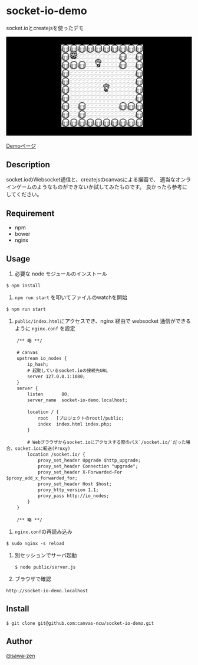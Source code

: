 # socket-io-demo

socket.ioとcreatejsを使ったデモ

![socket-io-demo](public/img/readme.gif)

[Demoページ](http://socket-io-demo.sawa-zen.com)

## Description

socket.ioのWebsocket通信と、createjsのcanvasによる描画で、
適当なオンラインゲームのようなものができないか試してみたものです。
良かったら参考にしてください。

## Requirement

- npm
- bower
- nginx

## Usage

1. 必要な node モジュールのインストール
  ```
  $ npm install
  ```

1. `npm run start` を叩いてファイルのwatchを開始
  ```
  $ npm run start
  ```

1. `public/index.html`にアクセスでき、nginx 経由で websocket 通信ができるように `nginx.conf` を設定
  ```
      /** 略 **/

      # canvas
      upstream io_nodes {
          ip_hash;
          # 起動しているsocket.ioの接続先URL
          server 127.0.0.1:1080;
      }
      server {
          listen       80;
          server_name  socket-io-demo.localhost;

          location / {
              root   [プロジェクトのroot]/public;
              index  index.html index.php;
          }

          # Webブラウザからsocket.ioにアクセスする際のパス`/socket.io/`だった場合、socket.ioに転送(Proxy)
          location /socket.io/ {
              proxy_set_header Upgrade $http_upgrade;
              proxy_set_header Connection "upgrade";
              proxy_set_header X-Forwarded-For $proxy_add_x_forwarded_for;
              proxy_set_header Host $host;
              proxy_http_version 1.1;
              proxy_pass http://io_nodes;
          }
      }

      /** 略 **/
  ```

1. `nginx.conf`の再読み込み
  ```
  $ sudo nginx -s reload
  ```
1. 別セッションでサーバ起動

   ```
   $ node public/server.js
   ```

1. ブラウザで確認
  ```
  http://socket-io-demo.localhost
  ```

## Install
```
$ git clone git@github.com:canvas-ncu/socket-io-demo.git
```

## Author

[@sawa-zen](https://github.com/sawa-zen)
